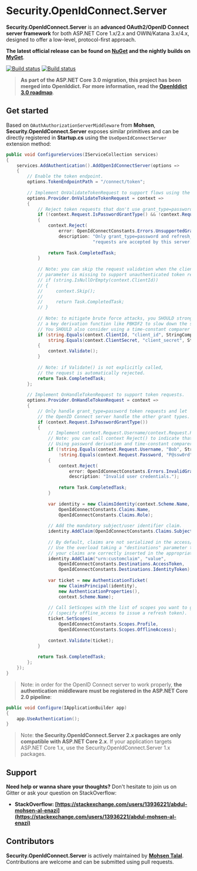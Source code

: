 Security.OpenIdConnect.Server
==================================

**Security.OpenIdConnect.Server** is an **advanced OAuth2/OpenID Connect server framework** for both ASP.NET Core 1.x/2.x and OWIN/Katana 3.x/4.x, designed to offer a low-level, protocol-first approach.

**The latest official release can be found on [NuGet](https://www.nuget.org/packages/AspNet.Security.OpenIdConnect.Server) and the nightly builds on [MyGet](https://www.myget.org/gallery/aspnet-contrib)**.

[![Build status](https://ci.appveyor.com/api/projects/status/tyenw4ffs00j4sav/branch/dev?svg=true)](https://ci.appveyor.com/project/mohsenTalal/security-openidconnect/branch/master)
[![Build status](https://api.travis-ci.org/mohsenTalal/Security.OpenIdConnect.svg?branch=master)](https://travis-ci.org/mohsenTalal/Security.OpenIdConnect)

> **As part of the ASP.NET Core 3.0 migration, this project has been merged into OpenIddict. For more information, read the [OpenIddict 3.0 roadmap](https://github.com/openiddict/openiddict-core/issues/736)**.

## Get started

Based on `OAuthAuthorizationServerMiddleware` from **Mohsen**, **Security.OpenIdConnect.Server** exposes similar primitives and can be directly registered in **Startup.cs** using the `UseOpenIdConnectServer` extension method:

```csharp
public void ConfigureServices(IServiceCollection services)
{
    services.AddAuthentication().AddOpenIdConnectServer(options =>
    {
        // Enable the token endpoint.
        options.TokenEndpointPath = "/connect/token";
    
        // Implement OnValidateTokenRequest to support flows using the token endpoint.
        options.Provider.OnValidateTokenRequest = context =>
        {
            // Reject token requests that don't use grant_type=password or grant_type=refresh_token.
            if (!context.Request.IsPasswordGrantType() && !context.Request.IsRefreshTokenGrantType())
            {
                context.Reject(
                    error: OpenIdConnectConstants.Errors.UnsupportedGrantType,
                    description: "Only grant_type=password and refresh_token " +
                                 "requests are accepted by this server.");
    
                return Task.CompletedTask;
            }
    
            // Note: you can skip the request validation when the client_id
            // parameter is missing to support unauthenticated token requests.
            // if (string.IsNullOrEmpty(context.ClientId))
            // {
            //     context.Skip();
            // 
            //     return Task.CompletedTask;
            // }
    
            // Note: to mitigate brute force attacks, you SHOULD strongly consider applying
            // a key derivation function like PBKDF2 to slow down the secret validation process.
            // You SHOULD also consider using a time-constant comparer to prevent timing attacks.
            if (string.Equals(context.ClientId, "client_id", StringComparison.Ordinal) &&
                string.Equals(context.ClientSecret, "client_secret", StringComparison.Ordinal))
            {
                context.Validate();
            }
    
            // Note: if Validate() is not explicitly called,
            // the request is automatically rejected.
            return Task.CompletedTask;
        };
    
        // Implement OnHandleTokenRequest to support token requests.
        options.Provider.OnHandleTokenRequest = context =>
        {
            // Only handle grant_type=password token requests and let
            // the OpenID Connect server handle the other grant types.
            if (context.Request.IsPasswordGrantType())
            {
                // Implement context.Request.Username/context.Request.Password validation here.
                // Note: you can call context Reject() to indicate that authentication failed.
                // Using password derivation and time-constant comparer is STRONGLY recommended.
                if (!string.Equals(context.Request.Username, "Bob", StringComparison.Ordinal) ||
                    !string.Equals(context.Request.Password, "P@ssw0rd", StringComparison.Ordinal))
                {
                    context.Reject(
                        error: OpenIdConnectConstants.Errors.InvalidGrant,
                        description: "Invalid user credentials.");
    
                    return Task.CompletedTask;
                }
    
                var identity = new ClaimsIdentity(context.Scheme.Name,
                    OpenIdConnectConstants.Claims.Name,
                    OpenIdConnectConstants.Claims.Role);
    
                // Add the mandatory subject/user identifier claim.
                identity.AddClaim(OpenIdConnectConstants.Claims.Subject, "[unique id]");
    
                // By default, claims are not serialized in the access/identity tokens.
                // Use the overload taking a "destinations" parameter to make sure
                // your claims are correctly inserted in the appropriate tokens.
                identity.AddClaim("urn:customclaim", "value",
                    OpenIdConnectConstants.Destinations.AccessToken,
                    OpenIdConnectConstants.Destinations.IdentityToken);
    
                var ticket = new AuthenticationTicket(
                    new ClaimsPrincipal(identity),
                    new AuthenticationProperties(),
                    context.Scheme.Name);
    
                // Call SetScopes with the list of scopes you want to grant
                // (specify offline_access to issue a refresh token).
                ticket.SetScopes(
                    OpenIdConnectConstants.Scopes.Profile,
                    OpenIdConnectConstants.Scopes.OfflineAccess);
    
                context.Validate(ticket);
            }
    
            return Task.CompletedTask;
        };
    });
}
```

> Note: in order for the OpenID Connect server to work properly, **the authentication middleware must be registered in the ASP.NET Core 2.0 pipeline**:

```csharp
public void Configure(IApplicationBuilder app)
{
    app.UseAuthentication();
}
```

> Note: **the Security.OpenIdConnect.Server 2.x packages are only compatible with ASP.NET Core 2.x**.
> If your application targets ASP.NET Core 1.x, use the Security.OpenIdConnect.Server 1.x packages.

## Support

**Need help or wanna share your thoughts?** Don't hesitate to join us on Gitter or ask your question on StackOverflow:

- **StackOverflow: [https://stackexchange.com/users/13936221/abdul-mohsen-al-enazi](https://stackexchange.com/users/13936221/abdul-mohsen-al-enazi)**

## Contributors

**Security.OpenIdConnect.Server** is actively maintained by **[Mohsen Talal](https://github.com/mohsenTalal)**. Contributions are welcome and can be submitted using pull requests.

